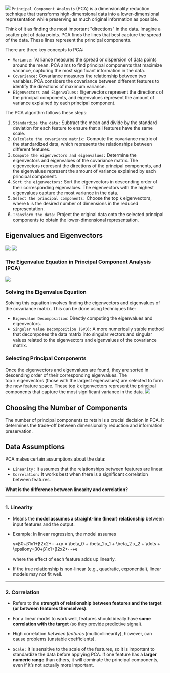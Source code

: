 ![](Pasted%20image%2020250821074743.png)
`Principal Component Analysis` (PCA) is a dimensionality reduction technique that transforms high-dimensional data into a lower-dimensional representation while preserving as much original information as possible.

Think of it as finding the most important "directions" in the data. Imagine a scatter plot of data points. PCA finds the lines that best capture the spread of the data. These lines represent the principal components.

There are three key concepts to PCA:

- `Variance:` Variance measures the spread or dispersion of data points around the mean. PCA aims to find principal components that maximize variance, capturing the most significant information in the data.
- `Covariance:` Covariance measures the relationship between two variables. PCA considers the covariance between different features to identify the directions of maximum variance.
- `Eigenvectors and Eigenvalues:` Eigenvectors represent the directions of the principal components, and eigenvalues represent the amount of variance explained by each principal component.

The PCA algorithm follows these steps:

1. `Standardize the data:` Subtract the mean and divide by the standard deviation for each feature to ensure that all features have the same scale.
2. `Calculate the covariance matrix:` Compute the covariance matrix of the standardized data, which represents the relationships between different features.
3. `Compute the eigenvectors and eigenvalues:` Determine the eigenvectors and eigenvalues of the covariance matrix. The eigenvectors represent the directions of the principal components, and the eigenvalues represent the amount of variance explained by each principal component.
4. `Sort the eigenvectors:` Sort the eigenvectors in descending order of their corresponding eigenvalues. The eigenvectors with the highest eigenvalues capture the most variance in the data.
5. `Select the principal components:` Choose the top `k` eigenvectors, where `k` is the desired number of dimensions in the reduced representation.
6. `Transform the data:` Project the original data onto the selected principal components to obtain the lower-dimensional representation.

## Eigenvalues and Eigenvectors
![](Pasted%20image%2020250821074954.png)
![](Pasted%20image%2020250821075007.png)

### The Eigenvalue Equation in Principal Component Analysis (PCA)
![](Pasted%20image%2020250821075102.png)

### Solving the Eigenvalue Equation
Solving this equation involves finding the eigenvectors and eigenvalues of the covariance matrix. This can be done using techniques like:

- `Eigenvalue Decomposition`: Directly computing the eigenvalues and eigenvectors.
- `Singular Value Decomposition (SVD)`: A more numerically stable method that decomposes the data matrix into singular vectors and singular values related to the eigenvectors and eigenvalues of the covariance matrix.

### Selecting Principal Components
Once the eigenvectors and eigenvalues are found, they are sorted in descending order of their corresponding eigenvalues. The top `k` eigenvectors (those with the largest eigenvalues) are selected to form the new feature space. These top `k` eigenvectors represent the principal components that capture the most significant variance in the data.
![](Pasted%20image%2020250821075440.png)
## Choosing the Number of Components
The number of principal components to retain is a crucial decision in PCA. It determines the trade-off between dimensionality reduction and information preservation.
## Data Assumptions
PCA makes certain assumptions about the data:

- `Linearity:` It assumes that the relationships between features are linear.
- `Correlation:` It works best when there is a significant correlation between features.

**What is the difference between linearity and correlation?**
****
### 1. **Linearity**

- Means the **model assumes a straight-line (linear) relationship** between input features and the output.
    
- Example: In linear regression, the model assumes
    
    y=β0+β1x1+β2x2+⋯+ϵy = \beta_0 + \beta_1 x_1 + \beta_2 x_2 + \dots + \epsilony=β0​+β1​x1​+β2​x2​+⋯+ϵ
    
    where the effect of each feature adds up linearly.
    
- If the true relationship is non-linear (e.g., quadratic, exponential), linear models may not fit well.
    

---

### 2. **Correlation**

- Refers to the **strength of relationship between features and the target (or between features themselves)**.
    
- For a linear model to work well, features should ideally have **some correlation with the target** (so they provide predictive signal).
    
- High correlation _between features_ (multicollinearity), however, can cause problems (unstable coefficients).

- `Scale:` It is sensitive to the scale of the features, so it is important to standardize the data before applying PCA. If one feature has a **larger numeric range** than others, it will dominate the principal components, even if it’s not actually more important.